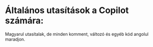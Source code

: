 # Általános utasítások a Copilot számára:
Magyarul utasítalak, de minden komment, változó és egyéb kód angolul maradjon.
